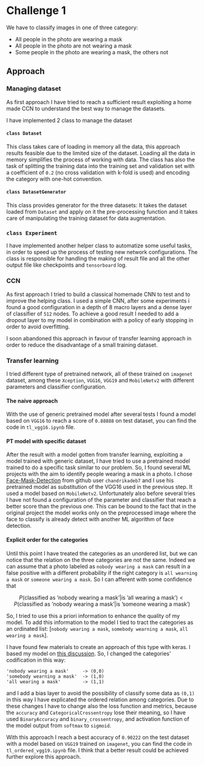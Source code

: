 # Challenge 1

We have to classify images in one of three category:
- All people in the photo are wearing a mask
- All people in the photo are not wearing a mask
- Some people in the photo are wearing a mask, the others not

## Approach

### Managing dataset

As first approach I have tried to reach a sufficient result exploiting a home made CCN to understand the best way to manage the datasets.

I have implemented 2 class to manage the dataset

#### `class Dataset`

This class takes care of loading in memory all the data, this approach results feasible due to the limited size of the dataset. Loading all the data in memory simplifies the process of working with data. The class has also the task of splitting the training data into the training set and validation set with a coefficient of `0.2` \(no cross validation with k-fold is used\) and encoding the category with one-hot convention.

#### `class DatasetGenerator`

This class provides generator for the three datasets: It takes the dataset loaded from `Dataset` and apply on it the pre-processing function and it takes care of manipulating the training dataset for data augmentation.

### `class Experiment`

I have implemented another helper class to automatize some useful tasks, in order to speed up the process of testing new network configurations. The class is responsible for handling the making of result file and all the other output file like checkpoints and `tensorboard` log.

### CCN

As first approach I tried to build a classical homemade CNN to test and to improve the helping class. I used a simple CNN, after some experiments i found a good configuration in a depth of 8 macro layers and a dense layer of classifier of `512` nodes. To achieve a good result I needed to add a dropout layer to my model in combination with a policy of early stopping in order to avoid overfitting.

I soon abandoned this approach in favour of transfer learning approach in order to reduce the disadvantage of a small training dataset.

### Transfer learning

I tried different type of pretrained network, all of these trained on `imagenet` dataset, among these `Xception`, `VGG16`, `VGG19` and `MobileNetv2` with different parameters and classifier configuration.

#### The naive approach

With the use of generic pretrained model after several tests I found a model based on `VGG16` to reach a score of `0.88888` on test dataset, you can find the code in `tl_vgg16.ipynb` file.

#### PT model with specific dataset

After the result with a model gotten from transfer learning, exploiting a model trained with generic dataset, I have tried to use a pretrained model trained to do a specific task similar to our problem.
So, I found several ML projects with the aim to identify people wearing a mask in a photo. I chose [Face-Mask-Detection](https://github.com/chandrikadeb7/Face-Mask-Detection) from github user `chandrikadeb7` and I use his pretrained model as substitution of the VGG16 used in the previous step. It used a model based on `MobileNetv2`. Unfortunately also before several tries I have not found a configuration of the parameter and classifier that reach a better score than the previous one. This can be bound to the fact that in the original project the model works only on the preprocessed image where the face to classify is already detect with another ML algorithm of face detection.

#### Explicit order for the categories

Until this point I have treated the categories as an unordered list, but we can notice that the relation on the three categories are not the same. Indeed we can assume that a photo labeled as `nobody wearing a mask` can result in a false positive with a different probability if the right category is `all wearning a mask` or `someone wearing a mask`. So I can afferent with some confidence that

$$P(\textrm{classified as 'nobody wearing a mask'} | \textrm{is 'all wearing a mask'}) < P(\textrm{classified as 'nobody wearing a mask'} | \textrm{is 'someone wearing a mask'})$$

So, I tried to use this a priori information to enhance the quality of my model. To add this information to the model I tied to tract the categories as an ordinated list: [`nobody wearing a mask`, `somebody wearning a mask`, `all wearing a mask`].

I have found few materials to create an approach of this type with keras. I based my model on [this discussion](https://stats.stackexchange.com/questions/140061/how-to-set-up-neural-network-to-output-ordinal-data).
So, I changed the categories' codification in this way:

```
'nobody wearing a mask'     -> (0,0)
'somebody wearning a mask'  -> (1,0)
'all wearing a mask'        -> (1,1)
```

and I add a bias layer to avoid the possibility of classify some data as `(0,1)` in this way I have explicated the ordered relation among categories. Due to these changes I have to change also the loss function and metrics, because the `accuracy` and `CategoricalCrossentropy` lose their meaning, so I have used `BinaryAccuracy` and `binary_crossentropy`, and activation function of the model output from `softmax` to `sigmoid`.

With this approach I reach a best accuracy of `0.90222` on the test dataset with a model based on `VGG19` trained on `imagenet`, you can find the code in `tl_ordered_vgg19.ipynb` file. I think that a better result could be achieved further explore this approach.